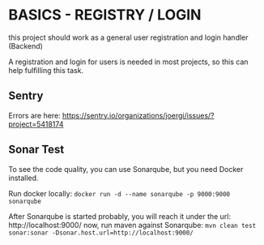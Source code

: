 # BASICS - REGISTRY / LOGIN

this project should work as a general user registration and login handler (Backend)

A registration and login for users is needed in most projects, so this can help fulfilling this task.

## Sentry

Errors are here: https://sentry.io/organizations/joergi/issues/?project=5418174

## Sonar Test

To see the code quality, you can use Sonarqube, but you need Docker installed.  

Run docker locally: ` docker run -d --name sonarqube -p 9000:9000 sonarqube `   

After Sonarqube is started probably, you will reach it under the url: http://localhost:9000/
now, run maven against Sonarqube: ` mvn clean test sonar:sonar -Dsonar.host.url=http://localhost:9000/ `